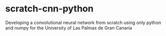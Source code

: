 # scratch-cnn-python
Developing a convolutional neural network from scratch using only python and numpy for the University of Las Palmas de Gran Canaria
